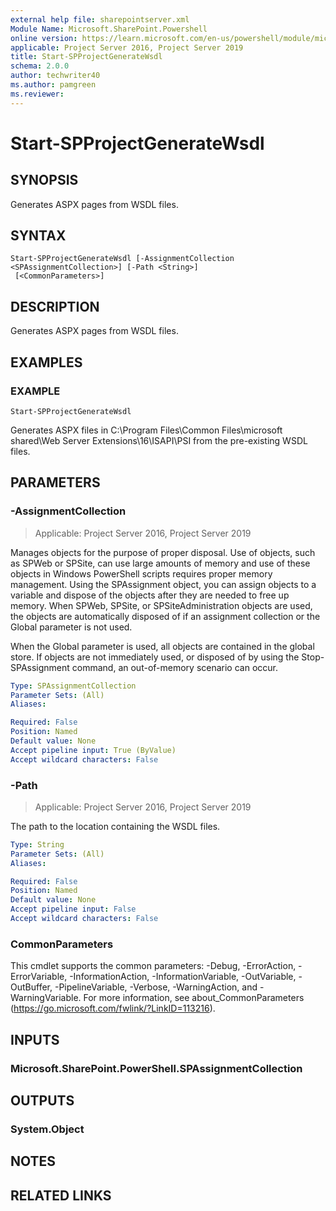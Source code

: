 ```yaml
---
external help file: sharepointserver.xml
Module Name: Microsoft.SharePoint.Powershell
online version: https://learn.microsoft.com/en-us/powershell/module/microsoft.sharepoint.powershell/start-spprojectgeneratewsdl
applicable: Project Server 2016, Project Server 2019
title: Start-SPProjectGenerateWsdl
schema: 2.0.0
author: techwriter40
ms.author: pamgreen
ms.reviewer:
---
```


# Start-SPProjectGenerateWsdl

## SYNOPSIS
Generates ASPX pages from WSDL files.

## SYNTAX

```
Start-SPProjectGenerateWsdl [-AssignmentCollection <SPAssignmentCollection>] [-Path <String>]
 [<CommonParameters>]
```

## DESCRIPTION
Generates ASPX pages from WSDL files.

## EXAMPLES

### EXAMPLE
```
Start-SPProjectGenerateWsdl
```
Generates ASPX files in C:\Program Files\Common Files\microsoft shared\Web Server Extensions\16\ISAPI\PSI from the pre-existing WSDL files.

## PARAMETERS

### -AssignmentCollection

> Applicable: Project Server 2016, Project Server 2019

Manages objects for the purpose of proper disposal. Use of objects, such as SPWeb or SPSite, can use large amounts of memory and use of these objects in Windows PowerShell scripts requires proper memory management. Using the SPAssignment object, you can assign objects to a variable and dispose of the objects after they are needed to free up memory. When SPWeb, SPSite, or SPSiteAdministration objects are used, the objects are automatically disposed of if an assignment collection or the Global parameter is not used.

When the Global parameter is used, all objects are contained in the global store. If objects are not immediately used, or disposed of by using the Stop-SPAssignment command, an out-of-memory scenario can occur.

```yaml
Type: SPAssignmentCollection
Parameter Sets: (All)
Aliases:

Required: False
Position: Named
Default value: None
Accept pipeline input: True (ByValue)
Accept wildcard characters: False
```

### -Path

> Applicable: Project Server 2016, Project Server 2019

The path to the location containing the WSDL files.

```yaml
Type: String
Parameter Sets: (All)
Aliases:

Required: False
Position: Named
Default value: None
Accept pipeline input: False
Accept wildcard characters: False
```

### CommonParameters
This cmdlet supports the common parameters: -Debug, -ErrorAction, -ErrorVariable, -InformationAction, -InformationVariable, -OutVariable, -OutBuffer, -PipelineVariable, -Verbose, -WarningAction, and -WarningVariable. For more information, see about_CommonParameters (https://go.microsoft.com/fwlink/?LinkID=113216).

## INPUTS

### Microsoft.SharePoint.PowerShell.SPAssignmentCollection

## OUTPUTS

### System.Object

## NOTES

## RELATED LINKS
